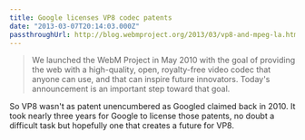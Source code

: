 ```yaml
---
title: Google licenses VP8 codec patents
date: "2013-03-07T20:14:03.000Z"
passthroughUrl: http://blog.webmproject.org/2013/03/vp8-and-mpeg-la.html
---
```


> We launched the WebM Project in May 2010 with the goal of providing the web with a high-quality, open, royalty-free video codec that anyone can use, and that can inspire future innovators. Today's announcement is an important step toward that goal.

So VP8 wasn't as patent unencumbered as Googled claimed back in 2010. It took nearly three years for Google to license those patents, no doubt a difficult task but hopefully one that creates a future for VP8.